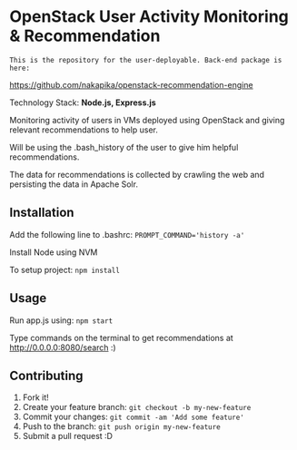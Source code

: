 # OpenStack User Activity Monitoring & Recommendation

```
This is the repository for the user-deployable. Back-end package is here:
```
https://github.com/nakapika/openstack-recommendation-engine

Technology Stack: **Node.js, Express.js**

Monitoring activity of users in VMs deployed using OpenStack and giving relevant recommendations to help user.

Will be using the .bash_history of the user to give him helpful recommendations.

The data for recommendations is collected by crawling the web and persisting the data in Apache Solr.

## Installation

Add the following line to .bashrc: `PROMPT_COMMAND='history -a'`

Install Node using NVM

To setup project: `npm install`

## Usage

Run app.js using: `npm start`

Type commands on the terminal to get recommendations at http://0.0.0.0:8080/search :)

## Contributing

1. Fork it!
2. Create your feature branch: `git checkout -b my-new-feature`
3. Commit your changes: `git commit -am 'Add some feature'`
4. Push to the branch: `git push origin my-new-feature`
5. Submit a pull request :D
